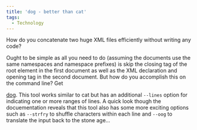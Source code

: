 ```yaml
---
title: 'dog - better than cat'
tags:
  - Technology
---
```


How do you concatenate two huge XML files efficiently without writing any code?

Ought to be simple as all you need to do (assuming the documents use the same namespaces and namespace prefixes) is skip the closing tag of the root element in the first document as well as the XML declaration and opening tag in the second document. But how do you accomplish this on the command line? Get 

[dog](http://www.tucows.com/preview/8291). This tool works similar to cat but has an additional `--lines` option for indicating one or more ranges of lines. A quick look though the docuementation reveals that this tool also has some more exciting options such as `--strfry` to shuffle characters within each line and `--oog` to translate the input back to the stone age...

